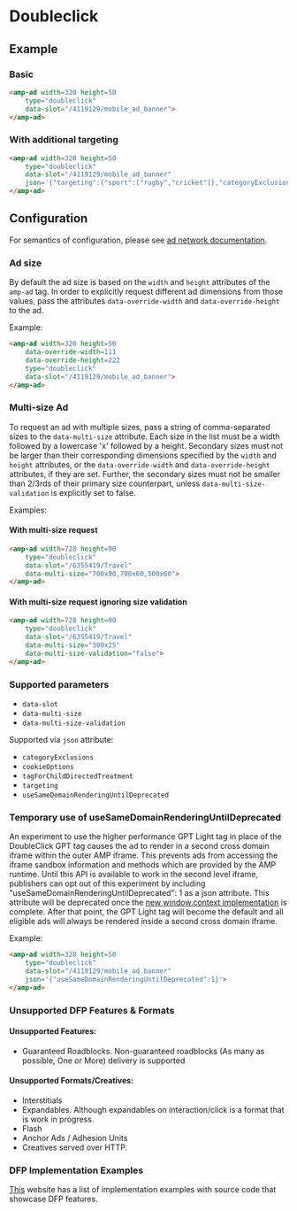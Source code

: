 <!---
Copyright 2015 The AMP HTML Authors. All Rights Reserved.

Licensed under the Apache License, Version 2.0 (the "License");
you may not use this file except in compliance with the License.
You may obtain a copy of the License at

      http://www.apache.org/licenses/LICENSE-2.0

Unless required by applicable law or agreed to in writing, software
distributed under the License is distributed on an "AS-IS" BASIS,
WITHOUT WARRANTIES OR CONDITIONS OF ANY KIND, either express or implied.
See the License for the specific language governing permissions and
limitations under the License.
-->

# Doubleclick

## Example

### Basic

```html
<amp-ad width=320 height=50
    type="doubleclick"
    data-slot="/4119129/mobile_ad_banner">
</amp-ad>
```

### With additional targeting

```html
<amp-ad width=320 height=50
    type="doubleclick"
    data-slot="/4119129/mobile_ad_banner"
    json='{"targeting":{"sport":["rugby","cricket"]},"categoryExclusions":["health"],"tagForChildDirectedTreatment":1}'>
</amp-ad>
```

## Configuration

For semantics of configuration, please see [ad network documentation](https://developers.google.com/doubleclick-gpt/reference).


### Ad size

By default the ad size is based on the `width` and `height` attributes of the `amp-ad` tag. In order to explicitly request different ad dimensions from those values, pass the attributes `data-override-width` and `data-override-height` to the ad.

Example:

```html
<amp-ad width=320 height=50
    data-override-width=111
    data-override-height=222
    type="doubleclick"
    data-slot="/4119129/mobile_ad_banner">
</amp-ad>
```

### Multi-size Ad

To request an ad with multiple sizes, pass a string of comma-separated sizes to
the `data-multi-size` attribute. Each size in the list must be a width followed
by a lowercase 'x' followed by a height. Secondary sizes must not be larger than
their corresponding dimensions specified by the `width` and `height` attributes,
or the `data-override-width` and `data-override-height` attributes, if they are
set. Further, the secondary sizes must not be smaller than 2/3rds of their
primary size counterpart, unless `data-multi-size-validation` is explicitly set
to false.

Examples:

#### With multi-size request
```html
<amp-ad width=728 height=90
    type="doubleclick"
    data-slot="/6355419/Travel"
    data-multi-size="700x90,700x60,500x60">
</amp-ad>
```

#### With multi-size request ignoring size validation
```html
<amp-ad width=728 height=90
    type="doubleclick"
    data-slot="/6355419/Travel"
    data-multi-size="300x25"
    data-multi-size-validation="false">
</amp-ad>
```


### Supported parameters

- `data-slot`
- `data-multi-size`
- `data-multi-size-validation`

Supported via `json` attribute:

- `categoryExclusions`
- `cookieOptions`
- `tagForChildDirectedTreatment`
- `targeting`
- `useSameDomainRenderingUntilDeprecated`

### Temporary use of useSameDomainRenderingUntilDeprecated
An experiment to use the higher performance GPT Light tag in place of the DoubleClick GPT tag causes the ad to render in a second cross domain iframe within the outer AMP iframe. This prevents ads from accessing the iframe sandbox information and methods which are provided by the AMP runtime. Until this API is available to work in the second level iframe, publishers can opt out of this experiment by including "useSameDomainRenderingUntilDeprecated": 1 as a json attribute. This attribute will be deprecated once the [new window.context implementation](https://github.com/ampproject/amphtml/issues/6829) is complete. After that point, the GPT Light tag will become the default and all eligible ads will always be rendered inside a second cross domain iframe.

Example:
```html
<amp-ad width=320 height=50
    type="doubleclick"
    data-slot="/4119129/mobile_ad_banner"
    json='{"useSameDomainRenderingUntilDeprecated":1}'>
</amp-ad>
```


### Unsupported DFP Features & Formats

#### Unsupported Features:
- Guaranteed Roadblocks. Non-guaranteed roadblocks (As many as possible, One or More) delivery is supported

#### Unsupported Formats/Creatives:
- Interstitials
- Expandables. Although expandables on interaction/click is a format that is work in progress.
- Flash
- Anchor Ads / Adhesion Units
- Creatives served over HTTP.

### DFP Implementation Examples
[This](http://dfp-amp-testing-1185.appspot.com/) website has a list of implementation examples with source code that showcase DFP features.







